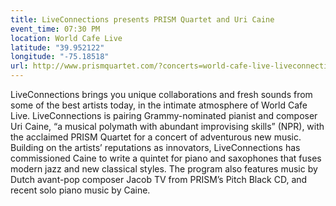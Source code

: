 ```yaml
---
title: LiveConnections presents PRISM Quartet and Uri Caine
event_time: 07:30 PM
location: World Cafe Live
latitude: "39.952122"
longitude: "-75.18518"
url: http://www.prismquartet.com/?concerts=world-cafe-live-liveconnections
---
```

LiveConnections brings you unique collaborations and fresh sounds from some of the best artists today, in the intimate atmosphere of World Cafe Live. LiveConnections is pairing Grammy-nominated pianist and composer Uri Caine, “a musical polymath with abundant improvising skills” (NPR), with the acclaimed PRISM Quartet for a concert of adventurous new music. Building on the artists’ reputations as innovators, LiveConnections has commissioned Caine to write a quintet for piano and saxophones that fuses modern jazz and new classical styles. The program also features music by Dutch avant-pop composer Jacob TV from PRISM’s Pitch Black CD, and recent solo piano music by Caine.